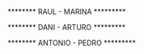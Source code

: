 ******** RAUL - MARINA *********









******** DANI - ARTURO *********









******** ANTONIO - PEDRO *********
